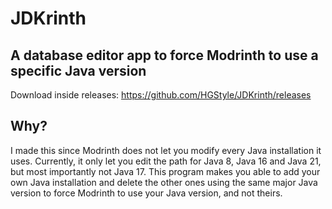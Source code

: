 # JDKrinth
## A database editor app to force Modrinth to use a specific Java version

Download inside releases: https://github.com/HGStyle/JDKrinth/releases

## Why?

I made this since Modrinth does not let you modify every Java installation it uses. 
Currently, it only let you edit the path for Java 8, Java 16 and Java 21, but most 
importantly not Java 17. This program makes you able to add your own Java 
installation and delete the other ones using the same major Java version to force 
Modrinth to use your Java version, and not theirs.
